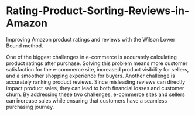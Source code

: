 # Rating-Product-Sorting-Reviews-in-Amazon
Improving Amazon product ratings and reviews with the Wilson Lower Bound method.

One of the biggest challenges in e-commerce is accurately calculating product ratings after purchase. Solving this problem means more customer satisfaction for the e-commerce site, increased product visibility for sellers, and a smoother shopping experience for buyers. Another challenge is accurately ranking product reviews. Since misleading reviews can directly impact product sales, they can lead to both financial losses and customer churn. By addressing these two challenges, e-commerce sites and sellers can increase sales while ensuring that customers have a seamless purchasing journey.
